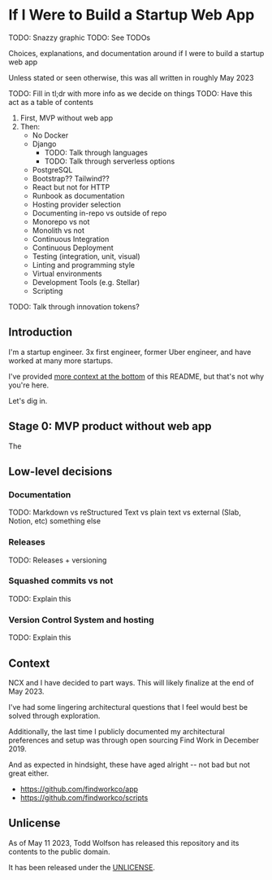 # If I Were to Build a Startup Web App
TODO: Snazzy graphic
TODO: See TODOs

Choices, explanations, and documentation around if I were to build a startup web app

Unless stated or seen otherwise, this was all written in roughly May 2023

TODO: Fill in tl;dr with more info as we decide on things
TODO: Have this act as a table of contents

1. First, MVP without web app
2. Then:
    - No Docker
    - Django
        - TODO: Talk through languages
        - TODO: Talk through serverless options
    - PostgreSQL
    - Bootstrap?? Tailwind??
    - React but not for HTTP
    - Runbook as documentation
    - Hosting provider selection
    - Documenting in-repo vs outside of repo
    - Monorepo vs not
    - Monolith vs not
    - Continuous Integration
    - Continuous Deployment
    - Testing (integration, unit, visual)
    - Linting and programming style
    - Virtual environments
    - Development Tools (e.g. Stellar)
    - Scripting

TODO: Talk through innovation tokens?

## Introduction
I'm a startup engineer. 3x first engineer, former Uber engineer, and have worked at many more startups.

I've provided [more context at the bottom](README.md#context) of this README, but that's not why you're here.

Let's dig in.

## Stage 0: MVP product without web app
The

## Low-level decisions
### Documentation
TODO: Markdown vs reStructured Text vs plain text vs external (Slab, Notion, etc) something else

### Releases
TODO: Releases + versioning

### Squashed commits vs not
TODO: Explain this

### Version Control System and hosting
TODO: Explain this

## Context
NCX and I have decided to part ways. This will likely finalize at the end of May 2023.

I've had some lingering architectural questions that I feel would best be solved through exploration.

Additionally, the last time I publicly documented my architectural preferences and setup was through open sourcing Find Work in December 2019.

And as expected in hindsight, these have aged alright -- not bad but not great either.

- https://github.com/findworkco/app
- https://github.com/findworkco/scripts

## Unlicense
As of May 11 2023, Todd Wolfson has released this repository and its contents to the public domain.

It has been released under the [UNLICENSE][].

[UNLICENSE]: UNLICENSE
